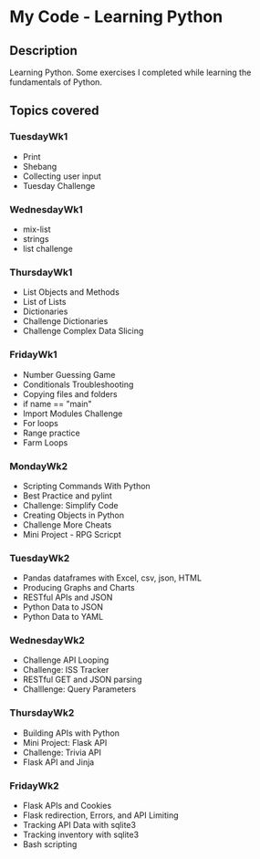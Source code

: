 # My Code - Learning Python

## Description
Learning Python. Some exercises I completed while learning the fundamentals of Python.

## Topics covered

### TuesdayWk1
* Print
* Shebang
* Collecting user input
* Tuesday Challenge
### WednesdayWk1
* mix-list
* strings
* list challenge
### ThursdayWk1
* List Objects and Methods
* List of Lists
* Dictionaries
* Challenge Dictionaries
* Challenge Complex Data Slicing
### FridayWk1
* Number Guessing Game
* Conditionals Troubleshooting
* Copying files and folders
* if name == "main"
* Import Modules Challenge
* For loops
* Range practice
* Farm Loops
### MondayWk2
* Scripting Commands With Python
* Best Practice and pylint
* Challenge: Simplify Code
* Creating Objects in Python
* Challenge More Cheats
* Mini Project - RPG Scricpt
### TuesdayWk2
* Pandas dataframes with Excel, csv, json, HTML
* Producing Graphs and Charts
* RESTful APIs and JSON
* Python Data to JSON
* Python Data to YAML
### WednesdayWk2
* Challenge API Looping
* Challenge: ISS Tracker
* RESTful GET and JSON parsing
* Challlenge: Query Parameters
### ThursdayWk2
* Building APIs with Python
* Mini Project: Flask API
* Challenge: Trivia API
* Flask API and Jinja
### FridayWk2
* Flask APIs and Cookies
* Flask redirection, Errors, and API Limiting
* Tracking API Data with sqlite3
* Tracking inventory with sqlite3
* Bash scripting
